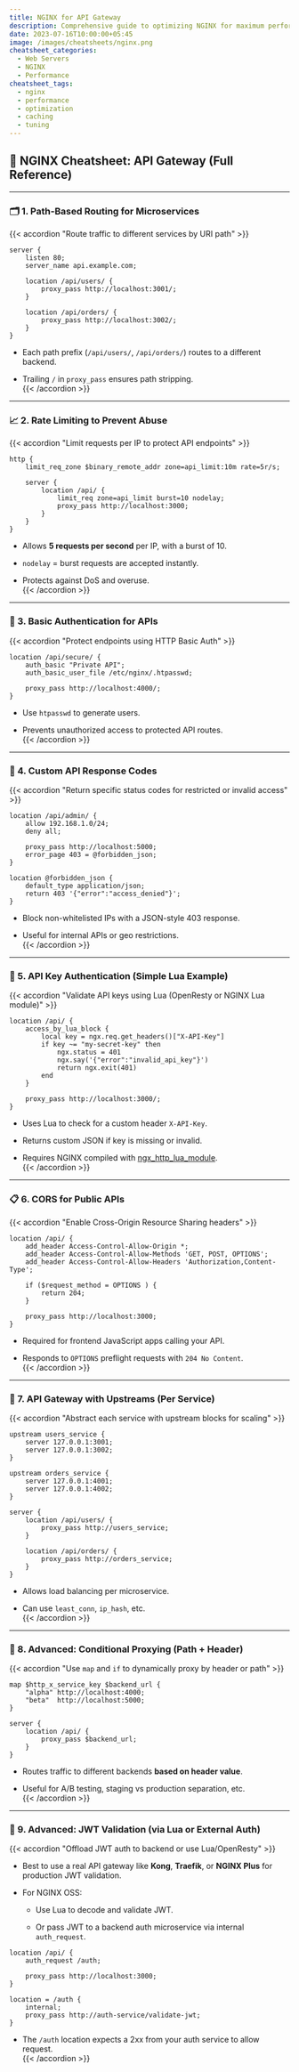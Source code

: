 ```yaml
---
title: NGINX for API Gateway
description: Comprehensive guide to optimizing NGINX for maximum performance and throughput
date: 2023-07-16T10:00:00+05:45
image: /images/cheatsheets/nginx.png
cheatsheet_categories:
  - Web Servers
  - NGINX
  - Performance
cheatsheet_tags:
  - nginx
  - performance
  - optimization
  - caching
  - tuning
---
```

## 🚪 NGINX Cheatsheet: API Gateway (Full Reference)

---

### 🗂 1. Path-Based Routing for Microservices

{{< accordion "Route traffic to different services by URI path" >}}

```nginx
server {
    listen 80;
    server_name api.example.com;

    location /api/users/ {
        proxy_pass http://localhost:3001/;
    }

    location /api/orders/ {
        proxy_pass http://localhost:3002/;
    }
}
```

- Each path prefix (`/api/users/`, `/api/orders/`) routes to a different backend.
    
- Trailing `/` in `proxy_pass` ensures path stripping.  
    {{< /accordion >}}
    

---

### 📈 2. Rate Limiting to Prevent Abuse

{{< accordion "Limit requests per IP to protect API endpoints" >}}

```nginx
http {
    limit_req_zone $binary_remote_addr zone=api_limit:10m rate=5r/s;

    server {
        location /api/ {
            limit_req zone=api_limit burst=10 nodelay;
            proxy_pass http://localhost:3000;
        }
    }
}
```

- Allows **5 requests per second** per IP, with a burst of 10.
    
- `nodelay` = burst requests are accepted instantly.
    
- Protects against DoS and overuse.  
    {{< /accordion >}}
    

---

### 🔑 3. Basic Authentication for APIs

{{< accordion "Protect endpoints using HTTP Basic Auth" >}}

```nginx
location /api/secure/ {
    auth_basic "Private API";
    auth_basic_user_file /etc/nginx/.htpasswd;

    proxy_pass http://localhost:4000/;
}
```

- Use `htpasswd` to generate users.
    
- Prevents unauthorized access to protected API routes.  
    {{< /accordion >}}
    

---

### 🔄 4. Custom API Response Codes

{{< accordion "Return specific status codes for restricted or invalid access" >}}

```nginx
location /api/admin/ {
    allow 192.168.1.0/24;
    deny all;

    proxy_pass http://localhost:5000;
    error_page 403 = @forbidden_json;
}

location @forbidden_json {
    default_type application/json;
    return 403 '{"error":"access_denied"}';
}
```

- Block non-whitelisted IPs with a JSON-style 403 response.
    
- Useful for internal APIs or geo restrictions.  
    {{< /accordion >}}
    

---

### 🪪 5. API Key Authentication (Simple Lua Example)

{{< accordion "Validate API keys using Lua (OpenResty or NGINX Lua module)" >}}

```nginx
location /api/ {
    access_by_lua_block {
        local key = ngx.req.get_headers()["X-API-Key"]
        if key ~= "my-secret-key" then
            ngx.status = 401
            ngx.say('{"error":"invalid_api_key"}')
            return ngx.exit(401)
        end
    }

    proxy_pass http://localhost:3000/;
}
```

- Uses Lua to check for a custom header `X-API-Key`.
    
- Returns custom JSON if key is missing or invalid.
    
- Requires NGINX compiled with [ngx_http_lua_module](https://github.com/openresty/lua-nginx-module).  
    {{< /accordion >}}
    

---

### 📋 6. CORS for Public APIs

{{< accordion "Enable Cross-Origin Resource Sharing headers" >}}

```nginx
location /api/ {
    add_header Access-Control-Allow-Origin *;
    add_header Access-Control-Allow-Methods 'GET, POST, OPTIONS';
    add_header Access-Control-Allow-Headers 'Authorization,Content-Type';

    if ($request_method = OPTIONS ) {
        return 204;
    }

    proxy_pass http://localhost:3000;
}
```

- Required for frontend JavaScript apps calling your API.
    
- Responds to `OPTIONS` preflight requests with `204 No Content`.  
    {{< /accordion >}}
    

---

### 🧱 7. API Gateway with Upstreams (Per Service)

{{< accordion "Abstract each service with upstream blocks for scaling" >}}

```nginx
upstream users_service {
    server 127.0.0.1:3001;
    server 127.0.0.1:3002;
}

upstream orders_service {
    server 127.0.0.1:4001;
    server 127.0.0.1:4002;
}

server {
    location /api/users/ {
        proxy_pass http://users_service;
    }

    location /api/orders/ {
        proxy_pass http://orders_service;
    }
}
```

- Allows load balancing per microservice.
    
- Can use `least_conn`, `ip_hash`, etc.  
    {{< /accordion >}}
    

---

### 🧬 8. Advanced: Conditional Proxying (Path + Header)

{{< accordion "Use `map` and `if` to dynamically proxy by header or path" >}}

```nginx
map $http_x_service_key $backend_url {
    "alpha" http://localhost:4000;
    "beta"  http://localhost:5000;
}

server {
    location /api/ {
        proxy_pass $backend_url;
    }
}
```

- Routes traffic to different backends **based on header value**.
    
- Useful for A/B testing, staging vs production separation, etc.  
    {{< /accordion >}}
    

---

### 🧠 9. Advanced: JWT Validation (via Lua or External Auth)

{{< accordion "Offload JWT auth to backend or use Lua/OpenResty" >}}

- Best to use a real API gateway like **Kong**, **Traefik**, or **NGINX Plus** for production JWT validation.
    
- For NGINX OSS:
    
    - Use Lua to decode and validate JWT.
        
    - Or pass JWT to a backend auth microservice via internal `auth_request`.
        

```nginx
location /api/ {
    auth_request /auth;

    proxy_pass http://localhost:3000;
}

location = /auth {
    internal;
    proxy_pass http://auth-service/validate-jwt;
}
```

- The `/auth` location expects a 2xx from your auth service to allow request.  
    {{< /accordion >}}